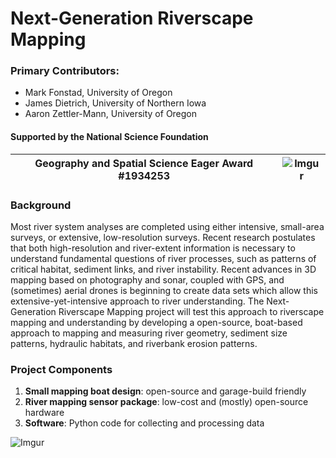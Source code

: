 # Next-Generation Riverscape Mapping
### Primary Contributors:

 - Mark Fonstad, University of Oregon
 - James Dietrich, University of Northern Iowa
 - Aaron Zettler-Mann, University of Oregon

#### Supported by the National Science Foundation

Geography and Spatial Science Eager Award #1934253 | ![Imgur](https://i.imgur.com/kdqtbrK.png)
--- | ---

### Background
Most river system analyses are completed using either intensive, small-area surveys, or extensive, low-resolution surveys. Recent research postulates that both high-resolution and river-extent information is necessary to understand fundamental questions of river processes, such as patterns of critical habitat, sediment links, and river instability. Recent advances in 3D mapping based on photography and sonar, coupled with GPS, and (sometimes) aerial drones is beginning to create data sets which allow this extensive-yet-intensive approach to river understanding. The Next-Generation Riverscape Mapping project will test this approach to riverscape mapping and understanding by developing a open-source, boat-based approach to mapping and measuring  river geometry, sediment size patterns, hydraulic habitats, and riverbank erosion patterns.

### Project Components
 1. **Small mapping boat design**: open-source and garage-build friendly
 2. **River mapping sensor package**: low-cost and (mostly) open-source hardware
 3. **Software**: Python code for collecting and processing data
 
![Imgur](https://i.imgur.com/jv52sEVm.jpg)
